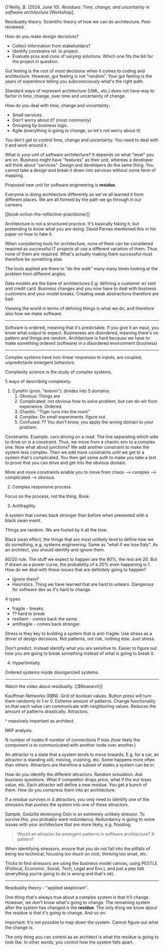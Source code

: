 O'Reilly, B. (2024, June 10). _Residues: Time, change, and uncertainty in software architecture_ [Workshop].

Residuality theory. Scientific theory of how we can do architecture. Peer reviewed.

How do you make design decisions?
- Collect information from stakeholders?
- Identify constrains rel. to project.
- Evaluate pros and cons of varying solutions. Which one fits the bill for the project in question.

Gut feeling is the root of most decisions when it comes to coding and architecture. However, gut feeling is not "random". Your gut feeling is the years of experience telling you subconsciously what's the right path.

Standard ways of represent architecture (UML, etc.) does not have way to factor in time, change, over time and uncertainty of change.

How do you deal with time, change and uncertainty:
- Small services.
- Don't worry about it? (most commonly)
- Grouping by business logic.
- Agile (everything is going to change, so let's not worry about it)

You don't get to control time, change and uncertainty. You need to deal with it and work around it.

What is your unit of software architecture? It depends on what "level" you are on. Business might have "features" as their unit, whereas a developer will think about "services". Design and developers do the same thing. You cannot take a design and break it down into services without some form of mapping.

Proposed new unit for software engineering is **residue**.

Everyone is doing architecture differently as we've all learned it from different places. We are all formed by the path we go through in our carreers.

[[book-schon-the-reflective-practitioner]]

Architecture is not a structured practice. It's basically faking it, but pretending to know what you are doing. David Parnas mentioned this in his paper on how to fake it.

When considering tools for architecture, none of them can be considered required as successful IT projects all use a different variation of them. Thus none of them are required. What's actually making them successful must therefore be something else.

The tools applied are there to "do the walk" many many times looking at the problem from different angles.

Data models are the bane of architectures E.g. defining a customer w/ ssid and credit card. Business changes and you now have to deal with business customers and your model breaks. Creating weak abstractions therefore are bad.

Viewing the world in terms of defining things is what we do, and therefore also how we make software.

---

Software is ordered, meaning that it's predictable. If you give it an input, you know what output to expect. Businesses are disordered, meaning there's no pattern and things are random. Architecture is hard because we have to make something ordered (software) in a disordered environment (business)

---

Complex systems have non-linear responses to inputs, are coupled, unpredictavle emergent behaviors.

Complexity science is the study of complex systems.

5 ways of describing complexity.

1. Cynefin (pron. "knevin"): divides into 5 domains:
	1. Obvious: Things are 
	2. Complicated: not obvious how to solve problem, but can do wit from experience. Ordered.
	3. Chaotic: "Tiger runs into the room"
	4. Complex: Do small experiments. figure out.
	5. Confused: ?? You don't know, you apply the wrong domain to your problem.

Constraints. Example. cars driving on a road. The line separating which side to drive on is a constraint. Thus, we move from a chaotic env to a complex one. Now what about junctions? We add another constraint to make the system less complex. Then we add more constraints until we get to a system that's complicated. You then get some auth to make you take a test to prove that you can drive and get into the obvious domain.

More and more constraints enable you to move from chaos --> complex --> complicated --> obvious.

2. Complex responsive process

Focus on the process, not the thing. Book.

3. Antifragility

A system that comes back stronger than before when presented with a black swan event.

Things are random. We are fooled by it all the time.

Black swan effect, the things that are most unlikely tend to define how we do something, e.g. systems engineering. Same as "what if we lose Italy". As an architect, you should identify and ignore them.

80/20 rule. The stuff we expect to happen are the 80%, the rest are 20. But if drawn as a power curve, the probability of a 20% even happening is 1. How do we deal with these issues that are definitely going to happen?

- Ignore them?
- Heuristics. Thing we have learned that are hard to unlearn. Dangerous for software dev as it's hard to change.

4 types
- fragile - breaks.
- ?? hard to break
- resilient - comes back the same.
- antifragile - comes back stronger.

Stress is they key to building a system that is anti-fragile. Use stress as a driver of design decisions. Not patterns, not risk, nothing else. Just stress.

Don't predict. Instead identify what you are sensitive to. Easier to figure out how you are going to break something instead of what is going to break it.

4. Hyperlimilaity

Ordered systems inside disorganized systems.

---

Watch the video about residuality. [[$Research]]

Kauffman Networks (RBN). Grid of boolean values. Button press will turn them randomly to 1 or 0. Extreme amount of patterns. Change functionality so that each value can communicate with neighboring values. Reduces the amount of patterns drastically. Attractors.

^ massively important as architect.

NKP analysis.

N number of nodes
K number of connections
P bias (how likely the component is to communicated with another node over another.)

An attractor is a state that a system tends to move towards. E.g. for a car, an attractor is standing still, moving, crashing, etc. Some happens more often than others. Attractors are therefore a subset of states a system can be in.

How do you identify the different attractors. Random simulation. Ask business questions. What if competitor drops price, what if the eur loses value, etc. Each attractor will define a new residue. You get a bunch of them. How do you compress them into an architecture.

If a residue survives in 4 attractors, you only need to identify one of the stressors that pushes the system into one of these attractors.

Sample, Godzilla destroying Oslo is an extremely unlikely stressor. To survive this, you probably want redundancy. Redundancy is going to solve issues with your architecture that are more likely, e.g. flooding.

> Would an attractor be emergent patterns in software architecture? A pattern?

When identifying stressors, ensure that you do not fall into the pitfalls of being too technical, focusing too much on cost, thinking too small, etc.

Tricks to find stressors are using the business model canvas, using PESTLE (Political, Economic, Social, Tech, Legal and Env.), and just a pep talk (everything you're going to do is wrong and that's ok).

---

Residuality theory - "applied skepticism".

One thing that's always true about a complex system is that it'll change. However, we don't know what's going to change. The remaining system after the system has changed is the **residue**. The only thing we know about the residue is that it's going to change. And so on.

Important: It's not possible to map down the system. Cannot figure out what the change is.

The only thing you can control as an architect is what the residue is going to look like. In other words, you control how the system falls apart.


